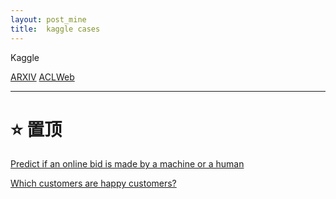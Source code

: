 ```yaml
---
layout: post_mine
title:  kaggle cases
---
```


Kaggle

[ARXIV](http://arxiv.org)
[ACLWeb](http://aclweb.org)

---------------------------------------------------------------

# :star: 置顶

[Predict if an online bid is made by a machine or a human](https://www.kaggle.com/c/facebook-recruiting-iv-human-or-bot)

[Which customers are happy customers?](https://www.kaggle.com/cast42/santander-customer-satisfaction/exploring-features)
